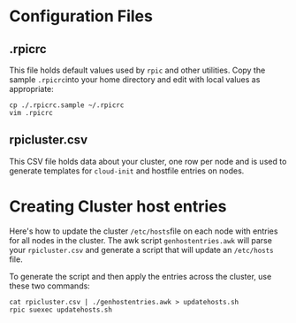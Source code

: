 # Configuration Files
## .rpicrc
This file holds default values used by `rpic` and other utilities.
Copy the sample `.rpicrc`into your home directory and edit with local values as appropriate:
```
cp ./.rpicrc.sample ~/.rpicrc
vim .rpicrc
```


## rpicluster.csv
This CSV file holds data about your cluster, one row per node and is used to generate templates for `cloud-init` and hostfile entries on nodes.


# Creating Cluster host entries
Here's how to update the cluster `/etc/hosts`file on each node with entries for all nodes in the cluster. The awk script `genhostentries.awk` will parse your `rpicluster.csv` and generate a script that will update an `/etc/hosts` file.

To generate the script and then apply the entries across the cluster, use these two commands:

```
cat rpicluster.csv | ./genhostentries.awk > updatehosts.sh
rpic suexec updatehosts.sh
```